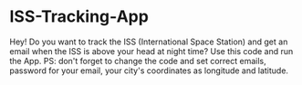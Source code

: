 # ISS-Tracking-App
Hey! Do you want to track the ISS (International Space Station) and get an email when the ISS is above your head at night time? 
Use this code and run the App. 
PS: don't forget to change the code and set correct emails, password for your email, your city's coordinates as longitude and latitude. 
